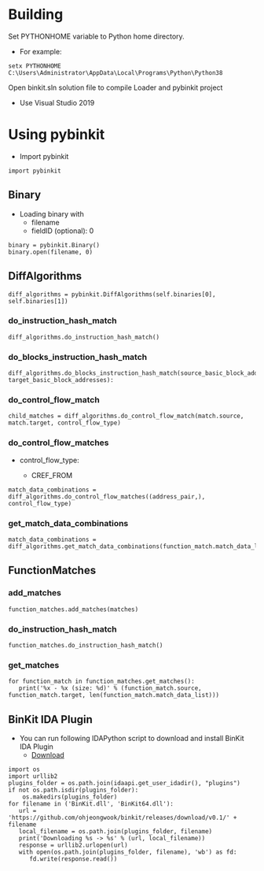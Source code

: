 # Building

Set PYTHONHOME variable to Python home directory. 

* For example:

```
setx PYTHONHOME C:\Users\Administrator\AppData\Local\Programs\Python\Python38
```

Open binkit.sln solution file to compile Loader and pybinkit project

* Use Visual Studio 2019

# Using pybinkit

* Import pybinkit

```
import pybinkit
```


## Binary

* Loading binary with 
   - filename
   - fieldID (optional): 0

```
binary = pybinkit.Binary()
binary.open(filename, 0)
```

## DiffAlgorithms

```
diff_algorithms = pybinkit.DiffAlgorithms(self.binaries[0], self.binaries[1])
```

### do_instruction_hash_match

```
diff_algorithms.do_instruction_hash_match()
```

### do_blocks_instruction_hash_match

```
diff_algorithms.do_blocks_instruction_hash_match(source_basic_block_addresses, target_basic_block_addresses):
```

### do_control_flow_match

```
child_matches = diff_algorithms.do_control_flow_match(match.source, match.target, control_flow_type)
```

### do_control_flow_matches

* control_flow_type:

   - CREF_FROM

```
match_data_combinations = diff_algorithms.do_control_flow_matches((address_pair,), control_flow_type)
```

### get_match_data_combinations

```
match_data_combinations = diff_algorithms.get_match_data_combinations(function_match.match_data_list)
```

## FunctionMatches

### add_matches

```
function_matches.add_matches(matches)
```

### do_instruction_hash_match


```
function_matches.do_instruction_hash_match()
```

### get_matches

```
for function_match in function_matches.get_matches():
   print('%x - %x (size: %d)' % (function_match.source, function_match.target, len(function_match.match_data_list)))
```

## BinKit IDA Plugin

* You can run following IDAPython script to download and install BinKit IDA Plugin
   - [Download](Scripts/install_binkit_plugin.py)

```
import os
import urllib2
plugins_folder = os.path.join(idaapi.get_user_idadir(), "plugins")
if not os.path.isdir(plugins_folder):
    os.makedirs(plugins_folder)
for filename in ('BinKit.dll', 'BinKit64.dll'):
   url = 'https://github.com/ohjeongwook/binkit/releases/download/v0.1/' + filename
   local_filename = os.path.join(plugins_folder, filename)
   print('Downloading %s -> %s' % (url, local_filename))
   response = urllib2.urlopen(url)
   with open(os.path.join(plugins_folder, filename), 'wb') as fd:
      fd.write(response.read())
```
